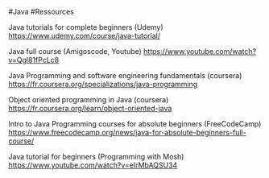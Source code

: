 #Java
#Ressources

Java tutorials for complete beginners (Udemy)
https://www.udemy.com/course/java-tutorial/

Java full course (Amigoscode, Youtube)
https://www.youtube.com/watch?v=Qgl81fPcLc8

Java Programming and software engineering fundamentals (coursera)
https://fr.coursera.org/specializations/java-programming

Object oriented programming in Java (coursera)
https://fr.coursera.org/learn/object-oriented-java

Intro to Java Programming courses for absolute beginners (FreeCodeCamp)
https://www.freecodecamp.org/news/java-for-absolute-beginners-full-course/

Java tutorial for beginners (Programming with Mosh)
https://www.youtube.com/watch?v=eIrMbAQSU34